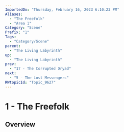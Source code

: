 ```yaml
---
ImportedOn: "Thursday, February 16, 2023 6:10:23 PM"
Aliases:
  - "The Freefolk"
  - "Area 1"
Category: "Scene"
Prefix: "1"
Tags:
  - "Category/Scene"
parent:
  - "The Living Labyrinth"
up:
  - "The Living Labyrinth"
prev:
  - "17 - The Corrupted Dryad"
next:
  - "5 - The Lost Messengers"
RWtopicId: "Topic_9627"
---
```

# 1 - The Freefolk
## Overview
